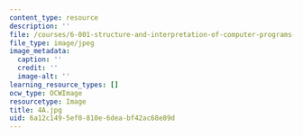 ```yaml
---
content_type: resource
description: ''
file: /courses/6-001-structure-and-interpretation-of-computer-programs-spring-2005/6a12c1495ef0810e6deabf42ac68e89d_4A.jpg
file_type: image/jpeg
image_metadata:
  caption: ''
  credit: ''
  image-alt: ''
learning_resource_types: []
ocw_type: OCWImage
resourcetype: Image
title: 4A.jpg
uid: 6a12c149-5ef0-810e-6dea-bf42ac68e89d
---
```

